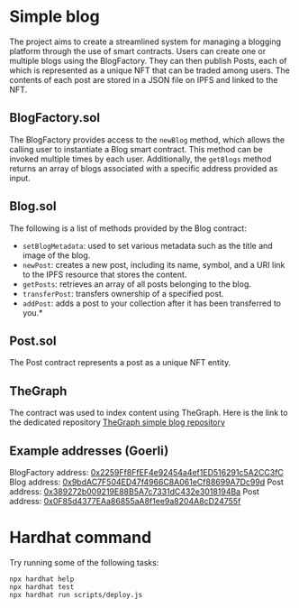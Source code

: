 # Simple blog
The project aims to create a streamlined system for managing a blogging platform through the use of smart contracts. Users can create one or multiple blogs using the BlogFactory. They can then publish Posts, each of which is represented as a unique NFT that can be traded among users. The contents of each post are stored in a JSON file on IPFS and linked to the NFT.

## BlogFactory.sol
The BlogFactory provides access to the ```newBlog``` method, which allows the calling user to instantiate a Blog smart contract. This method can be invoked multiple times by each user. Additionally, the ```getBlogs``` method returns an array of blogs associated with a specific address provided as input.

## Blog.sol
The following is a list of methods provided by the Blog contract:

* ```setBlogMetadata```: used to set various metadata such as the title and image of the blog.
* ```newPost```: creates a new post, including its name, symbol, and a URI link to the IPFS resource that stores the content.
* ```getPosts```: retrieves an array of all posts belonging to the blog.
* ```transferPost```: transfers ownership of a specified post.
* ```addPost```: adds a post to your collection after it has been transferred to you.*

## Post.sol
The Post contract represents a post as a unique NFT entity.

## TheGraph
The contract was used to index content using TheGraph. Here is the link to the dedicated repository
[TheGraph simple blog repository](https://github.com/kchain-solutions/thegraph-simple-blog)

## Example addresses (Goerli)
BlogFactory address: [0x2259Ff8FfEF4e92454a4ef1ED516291c5A2CC3fC](https://goerli.etherscan.io/address/0x2259Ff8FfEF4e92454a4ef1ED516291c5A2CC3fC)
Blog address: [0x9bdAC7F504ED47f4966C8A061eCf88699A7Dc99d](https://goerli.etherscan.io/address/0x9bdAC7F504ED47f4966C8A061eCf88699A7Dc99d)
Post address: [0x389272b009219E88B5A7c7331dC432e3018194Ba](https://goerli.etherscan.io/address/0x389272b009219E88B5A7c7331dC432e3018194Ba)
Post address: [0x0F85d4377EAa86855aA8f1ee9a8204A8cD24755f](https://goerli.etherscan.io/address/0x0F85d4377EAa86855aA8f1ee9a8204A8cD24755f)


# Hardhat command
Try running some of the following tasks:

```shell
npx hardhat help
npx hardhat test
npx hardhat run scripts/deploy.js
```
